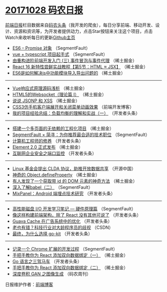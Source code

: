 # [20171028 码农日报](http://hao.caibaojian.com/date/2017/10/28)

[前端日报](http://caibaojian.com/c/news)栏目数据来自[码农头条](http://hao.caibaojian.com/)（我开发的爬虫），每日分享前端、移动开发、设计、资源和资讯等，为开发者提供动力，点击Star按钮来关注这个项目，点击Watch来收听每日的更新[Github主页](https://github.com/kujian/frontendDaily)
* [ES6 &#8211; Promise 对象](http://hao.caibaojian.com/54796.html) （SegmentFault）
* [vue + typescript 项目起手式](http://hao.caibaojian.com/54794.html) （SegmentFault）
* [由重构进阶前端开发入门 (三) 事件冒泡与事件代理](http://hao.caibaojian.com/54809.html) （稀土掘金）
* [React 16 新特性尝鲜实战教程【第5节：HTML ≈ JSX】](http://hao.caibaojian.com/54799.html) （稀土掘金）
* [ES6是如何解决js中功能模块导入导出问题的](http://hao.caibaojian.com/54810.html) （稀土掘金）

***
* [Vue响应式原理源码浅析](http://hao.caibaojian.com/54811.html) （稀土掘金）
* [HTML5的Websocket（理论篇 I）](http://hao.caibaojian.com/54804.html) （稀土掘金）
* [说说 JSONP 和 XSS](http://hao.caibaojian.com/54806.html) （稀土掘金）
* [CSS3仿手机客户端展开和关闭菜单动画效果](http://hao.caibaojian.com/54862.html) （前端开发博客）
* [我的项目经验总结：负载均衡的理解和实战（一）](http://hao.caibaojian.com/54840.html) （开发者头条）

***
* [搭建一个多页面的无依赖的工程化项目](http://hao.caibaojian.com/54800.html) （稀土掘金）
* [SegmentFault × 简寻：为你推荐最合适的技术职位](http://hao.caibaojian.com/54790.html) （SegmentFault）
* [计算机工程师的修养](http://hao.caibaojian.com/54841.html) （开发者头条）
* [Element 2.0 正式发布](http://hao.caibaojian.com/54812.html) （稀土掘金）
* [互联网企业安全之端口监控](http://hao.caibaojian.com/54842.html) （开发者头条）

***
* [Linux 基金会提出 CLDA 协议，助推开放数据共享](http://hao.caibaojian.com/54865.html) （开源中国）
* [神奇的 Object.defineProperty](http://hao.caibaojian.com/54813.html) （稀土掘金）
* [有人发现了一个获取带 id 的 DOM 元素的神奇方法](http://hao.caibaojian.com/54814.html) （稀土掘金）
* [深入了解babel（二）](http://hao.caibaojian.com/54793.html) （SegmentFault）
* [MixPanel：Android 端埋点技术研究](http://hao.caibaojian.com/54846.html) （开发者头条）

***
* [高性能磁盘 I/O 开发学习笔记 &#8212; 硬件原理篇](http://hao.caibaojian.com/54795.html) （SegmentFault）
* [像这样构建前端架构，除了 React 没有其他可说了](http://hao.caibaojian.com/54847.html) （开发者头条）
* [Guava Cache 在广告系统中的优化](http://hao.caibaojian.com/54836.html) （开发者头条）
* [老也有错？科技行业对大龄程序员的歧视](http://hao.caibaojian.com/54859.html) （CSDN）
* [最终，为什么选择 go-kit](http://hao.caibaojian.com/54837.html) （开发者头条）

***
* [记录一个 Chrome 扩展的开发过程](http://hao.caibaojian.com/54797.html) （SegmentFault）
* [手把手教你为 React 添加双向数据绑定（一）](http://hao.caibaojian.com/54808.html) （稀土掘金）
* [Go 语言之三驾马车](http://hao.caibaojian.com/54838.html) （开发者头条）
* [手把手教你为 React 添加双向数据绑定（二）](http://hao.caibaojian.com/54798.html) （稀土掘金）
* [深度卷积 GAN 之图像生成](http://hao.caibaojian.com/54861.html) （码农周刊）

日报维护作者：[前端博客](http://caibaojian.com/) 